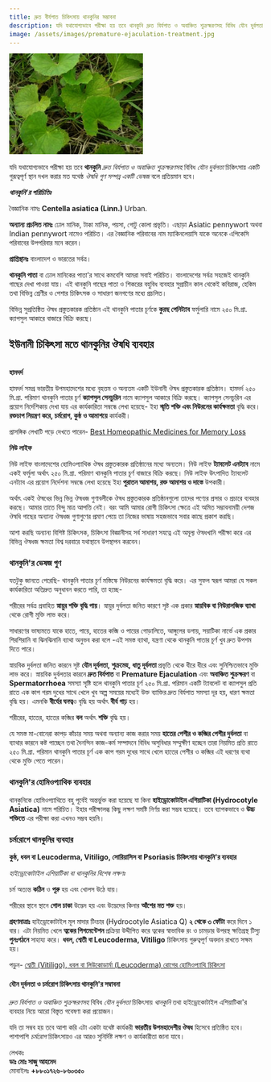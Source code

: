 ```yaml
---
title: দ্রুত বীর্যপাত চিকিৎসায় থানকুনির সম্ভাবনা
description: যদি যথাযোগ্যভাবে পরীক্ষা হয় তবে থানকুনি দ্রুত বির্যপাত ও অবাঞ্চিত শুক্রক্ষরণসহ বিবিধ যৌন দুর্বলতা চিকিৎসায় একটি গুরূত্বপূর্ণ স্থান দখল করার মত যথেষ্ঠ ঔষধি গুণ সম্পন্ন একটি ভেষজ বলে প্রতিয়মান হবে।
image: /assets/images/premature-ejaculation-treatment.jpg
---
```

![দ্রুত বীর্যপাত চিকিৎসায় থানকুনির সম্ভাবনা](/assets/images/premature-ejaculation-treatment.jpg)

যদি যথাযোগ্যভাবে পরীক্ষা হয় তবে <strong>থানকুনি</strong> <em>দ্রুত বির্যপাত ও অবাঞ্চিত শুক্রক্ষরণসহ</em> বিবিধ <em>যৌন দুর্বলতা</em> চিকিৎসায় একটি গুরূত্বপূর্ণ স্থান দখল করার মত যথেষ্ঠ <em>ঔষধি গুণ সম্পন্ন একটি ভেষজ</em> বলে প্রতিয়মান হবে।

<em><strong>থানকুনি'র পরিচিতিঃ</strong></em>

বৈজ্ঞানিক নামঃ <strong>Centella asiatica (Linn.)</strong> Urban.

<strong>অন্যান্য প্রচলিত নামঃ</strong> ঢোল মানিক, টাকা মানিক, পয়সা, গোটু কোলা প্রভৃতি। এছাড়া Asiatic pennywort অথবা Indian pennywort নামেও পরিচিত। এর বৈজ্ঞানিক পরিবাবের নাম ম্যাকিনলেয়াসি যাকে অনেকে এপিকেসি পরিবাবের উপপরিবার মনে করেন।

<strong>প্রাপ্তিস্থানঃ</strong> বাংলাদেশ ও ভারতের সর্বত্র।

<strong>থানকুনি পাতা</strong> বা ঢোল মানিকের পাতা'র সাথে কমবেশি আমরা সবাই পরিচিত। বাংলাদেশের সর্বত্র সহজেই থানকুনি গাছের দেখা পাওয়া যায়। এই থানকুনি গাছের পাতা ও শিকরের বহুবিধ ব্যবহার সুপ্রাচীন কাল থেকেই কবিরাজ, হেকিম তথা বিভিন্ন শ্রেণীর ও পেশার চিকিৎসক ও সাধারণ জনগণের মধ্যে প্রচলিত।

বিভিন্ন সুপ্রতিষ্ঠিত ঔষধ প্রস্তুতকারক প্রতিষ্ঠান এই থানকুনি পাতার চূর্ণকে <strong>কুরছ পেনিট্যাব</strong> ফর্মুলারি নামে ২৫০ মি.গ্রা. ক্যাপসুল আকারে বাজারে বিক্রি করছে।

<h2>ইউনানী চিকিৎসা মতে থানকুনির ঔষধি ব্যবহার</h2>
<br>
<strong>হামদর্দ</strong>

হামদর্দ সমগ্র ভারতীয় উপমহাদেশের মধ্যে বৃহত্তম ও অন্যতম একটি ইউনানী ঔষধ প্রস্তুতকারক প্রতিষ্ঠান। হামদর্দ ২৫০ মি.গ্রা. পরিমাণ থানকুনি পাতার চূর্ণ <strong>ক্যাপসুল সেনচুরিন</strong> নামে ক্যাপসুল আকারে বিক্রি করছে। ক্যাপসুল সেনচুরিন এর প্রয়োগ নির্দেশিকায় দেখা যায় এর কার্যকারিতা সম্বন্ধে লেখা হয়েছে- ইহা <strong>স্মৃতি শক্তি এবং নিউরনের কার্যক্ষমতা</strong> বৃদ্ধি করে। <strong>রক্তচাপ নিয়ন্ত্রণ করে, চর্মরোগ, কুষ্ঠ ও আমাশয়ে</strong> কার্যকরী।

প্রাসঙ্গিক লেখাটি পড়ে দেখতে পারেন- <a href="https://rahiqshomeopathy.blogspot.com/2019/08/best-homeopathic-medicines-memory-loss.html">Best Homeopathic Medicines for Memory Loss</a>

<strong>নিউ লাইফ</strong>

নিউ লাইফ বাংলাদেশের হোমিওপ্যাথিক ঔষধ প্রস্তুতকারক প্রতিষ্ঠানের মধ্যে অন্যতম। নিউ লাইফ <strong>ট্যাবলেট এনট্যাব</strong> নামে একই ফর্মুলা অর্থাৎ ২৫০ মি.গ্রা. পরিমাণ থানকুনি পাতার চূর্ণ বাজারে বিক্রি করছে। নিউ লাইফ উৎপাদিত ট্যাবলেট এনট্যাব এর প্রয়োগ নির্দেশনা সম্বন্ধে লেখা হয়েছে ইহা <strong>পুরাতন আমাশয়, রক্ত আমাশয় ও দাস্তে</strong> উপকারী।

অর্থাৎ একই ঔষধের ভিন্ন ভিন্ন ঔষধজ গুণাবলীকে ঔষধ প্রস্তুতকারক প্রতিষ্ঠানগুলো তাদের পণ্যের প্রসার ও প্রচারে ব্যবহার করছে। আমার তাতে বিন্দু মাত্র আপত্তি নেই। বরং আমি আমার রোগী চিকিৎসা ক্ষেত্রে এই অমিত সম্ভাবনাময়ী দেশজ ঔষধি গাছের অন্যান্য ঔষধজ গুণাগুণের প্রমাণ পেয়ে তা নিজের ভাষায় সহজভাবে সবার কাছে প্রকাশ করছি।

আশা করছি অন্যান্য বিশিষ্ট চিকিৎসক, চিকিৎসা বিজ্ঞানীসহ সর্ব সাধারণ সযত্নে এই অমূল্য ঔষধখানি পরীক্ষা করে এর বিভিন্ন ঔষধজ ক্ষমতা বিশ্ব দরবারে যথাস্থানে উপস্থাপন করবেন।

<h3>থানকুনি'র ভেষজ গুণ</h3>

যতটুকু জানতে পেরেছি- থানকুনি পাতার চূর্ণ মস্তিস্কে নিউরনের কার্যক্ষমতা বৃদ্ধি করে। এর সুফল স্বরূপ আমরা যে সকল কার্যকারিতা অতিদ্রুত অনুধাবন করতে পারি, তা হচ্ছে-

শরীরের সর্বত্র প্রবাহিত <strong>স্নায়ুর শক্তি বৃদ্ধি পায়</strong>। স্নায়ুর দুর্বলতা জনিত কারণে সৃষ্ট এক প্রকার <strong>স্নায়বিক বা নিউরালজিক ব্যাথা </strong>থেকে রোগী মুক্তি লাভ করে।

সাধারণের ভাষ্যমতে যাকে হাতে, পায়ে, হাতের কব্জি ও পায়ের গোড়ালিতে, আঙ্গুলের ডগায়, সয়াটিকা নার্ভে এক প্রকার শিরশিরানি বা ঝিনঝিনানি ব্যাথা অনুভব করা বলে -এই সমস্ত ব্যাথা, যন্ত্রণা থেকে থানকুনি পাতার চূর্ণ খুব দ্রুত উপশম দিতে পারে।

স্নায়বিক দুর্বলতা জনিত কারনে সৃষ্ট <strong>যৌন দূর্বলতা, শুক্রমেহ, ধাতু দূর্বলতা </strong>প্রভৃতি থেকে ধীরে ধীরে এবং সুনিশ্চিতভাবে মুক্তি লাভ করে।
স্নায়বিক দুর্বলতার কারনে <strong>দ্রুত বির্যপাত</strong> বা <strong>Premature Ejaculation</strong> এবং <strong>অবাঞ্চিত শুক্রক্ষরণ</strong> বা <strong>Spermatorrhoea</strong> সমস্যা সৃষ্টি হলে থানকুনি পাতার চূর্ণ ২৫০ মি.গ্রা. পরিমান একটি ট্যাবলেট বা ক্যাপসুল প্রতি রাতে এক কাপ গরম দুধের সাথে খেলে খুব অল্প সময়ের মধ্যেই উক্ত ব্যাক্তির দ্রুত বির্যপাত সমস্যা দূর হয়, ধারণ ক্ষমতা বৃদ্ধি হয়। এমনকি <strong>বীর্যের ঘনত্ব</strong>ও বৃদ্ধি হয় অর্থাৎ <strong>বীর্য গাঢ়</strong> হয়।

শরীরের, হাতের, হাতের কব্জির <strong>বল</strong> অর্থাৎ <strong>শক্তি</strong> বৃদ্ধি হয়।

যে সমস্ত মা-বোনেরা কাপড় কাঁচার সময় অথবা অন্যান্য কাজ করার সময় <strong>হাতের পেশীর ও কব্জির পেশীর দুর্বলতা</strong> বা ব্যাথার কারনে কষ্ট পাচ্ছেন তথা দৈনন্দিন কাজ-কর্ম সম্পাদনে বিবিধ অসুবিধার সম্মুক্ষীণ হচ্ছেন তারা নিয়মিত প্রতি রাতে ২৫০ মি.গ্রা. পরিমান থানকুনি পাতার চূর্ণ এক কাপ গরম দুধের সাথে খেলে হাতের পেশীর ও কব্জির এই ধরণের ব্যথা থেকে মুক্তি পেতে পারেন।

<h3>থানকুনি'র হোমিওপ্যাথিক ব্যবহার</h3>

থানকুনিকে হোমিওপ্যাথিতে বহু পূর্বেই অন্তর্ভুক্ত করা হয়েছে যা কিনা <strong>হাইড্রোকোটাইল এশিয়াটিকা (Hydrocotyle Asiatica)</strong> নামে পরিচিত। ইহার পরীক্ষালব্ধ কিছু লক্ষণ সমষ্টি নির্ণয় করা সম্ভব হয়েছে। তবে ব্যাপকভাবে ও <strong>উচ্চ শক্তিতে</strong> এর পরীক্ষা করা এখনও সম্ভব হয়নি।

<h3>চর্মরোগে থানকুনির ব্যবহার</h3>

<strong>কুষ্ঠ, ধবল বা Leucoderma, Vitiligo, সোরিয়াসিস বা Psoriasis চিকিৎসায় থানকুনি'র ব্যবহার</strong>

<em>হাইড্রোকোটাইল এশিয়াটিকা বা থানকুনির বিশেষ লক্ষণঃ</em>

চর্ম অত্যন্ত <strong>কঠিন</strong> ও <strong>পূরু</strong> হয় এবং খোলস উঠে যায়।

শরীরের স্থানে স্থানে <strong>গোল চাকা</strong> উদ্ভেদ হয় এবং উদ্ভেদের কিনার <strong>আঁশের মত শক্ত</strong> হয়।

<strong>গ্রহণমাত্রাঃ</strong> হাইড্রোকোটাইল মূল মাদার টিংচার (Hydrocotyle Asiatica Q) <strong>২ থেকে ৩ ফোঁটা</strong> করে দিনে ১ বার। এটা নিয়মিত খেলে <strong>ত্বকের পিগমেন্টেশন </strong>প্রক্রিয়া উদ্দীপিত করে ত্বকের স্বাভাবিক রং ও চামড়ার উপরস্থ ক্ষতিগ্রস্থ টিস্যু <strong>পুনঃগঠনে</strong> সাহায্য করে। <strong>ধবল, শ্বেতী বা Leucoderma, Vitiligo</strong> চিকিৎসায় গুরুত্বপূর্ণ অবদান রাখতে সক্ষম হয়।

পড়ুন- <a href="https://althealthcare.info/articles/homeopathic-treatment-of-leucoderma-or-vitiligo">শ্বেতী (Vitiligo), ধবল বা লিউকোডার্মা (Leucoderma) রোগের হোমিওপ্যাথি চিকিৎসা</a>

<h4>যৌন দূর্বলতা ও চর্মরোগ চিকিৎসায় থানকুনি'র সম্বাবনা</h4>

<em>দ্রুত বির্যপাত ও অবাঞ্চিত শুক্রক্ষরণসহ</em> বিবিধ <em>যৌন দুর্বলতা</em> চিকিৎসায় <em>থানকুনি </em>তথা হাইড্রোকোটাইল এশিয়াটিকা'র ব্যবহার নিয়ে আরো বিস্তৃত গবেষণা করা প্রয়োজন।

যদি তা সম্বব হয় তবে আশা করি এটা একটা যথেষ্ট কার্যকরী <strong>ভারতীয় উপমহাদেশীয় ঔষধ</strong> হিসেবে প্রতিষ্ঠিত হবে। পাশাপাশি <em>চর্মরোগ</em> চিকিৎসায়ও এর আরও সুনির্দিষ্ট লক্ষণ ও কার্যকারীতা জানা যাবে।

লেখকঃ<br>
<strong>ডাঃ মোঃ সাজু আহমেদ</strong><br>
মোবাইলঃ <strong>+৮৮০১৭২৬-৮৬০৩৫০</strong>